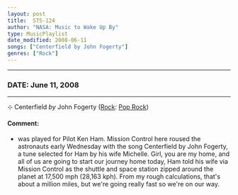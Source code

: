 ```yaml
---
layout: post
title:  STS-124
author: "NASA: Music to Wake Up By"
type: MusicPlaylist
date_modified: 2008-06-11
songs: ["Centerfield by John Fogerty"]
genres: ["Rock"]
---
```


----
### DATE: June 11, 2008
----
⊹ Centerfield *by* John Fogerty ([Rock](https://www.discogs.com/genre/Rock): [Pop Rock](https://www.discogs.com/style/Pop%20Rock)) <a target="blank_" href="https://www.discogs.com/John-Fogerty-Centerfield/master/70753">
    <i class="fas fa-compact-disc"
       title="Discogs entry for this song"
       alt="Discogs entry for this song"
       style="font-size: 1.1em;"></i></a>
    

#### Comment:
* was played for Pilot Ken Ham. Mission Control here roused the astronauts early Wednesday with the song Centerfield by John Fogerty, a tune selected for Ham by his wife Michelle. Girl, you are my home, and all of us are going to start our journey home today, Ham told his wife via Mission Control as the shuttle and space station zipped around the planet at 17,500 mph (28,163 kph). From my rough calculations, that's about a million miles, but we're going really fast so we're on our way.



<br/>
<center>
	<a target="_blank"
	   href="https://twitter.com/intent/tweet?hashtags=Space,NASA,Playlist,NASAWakeupCalls,SpaceProgram&text=🚀 {{ page.author}}, '{{ page.songs.first }}' {{ page.title }}, {{ page.date | date: '%B %d, %Y' }}, {{ site.url }}{{ page.url }}&via=nasawakeupcalls"><i class="fab fa-twitter" title="Tweet this page" alt="Tweet this page" style="font-size: 1.3em;"></i></a>
	&nbsp; 	<i class="fas fa-user-astronaut" style="font-size: 1.5em;"></i> &nbsp;
    <a id="custom_amazon_link"
       type="amzn" search="#"
       category="popular music">
    <i class="fab fa-amazon" style="font-size: 1.3em;"></i></a>
</center>

<!-- Randomly resolve an individual entry from a song array -->
<script src="/assets/javascript/seedrandom.min.js"></script>
<script>
  var wake_me_up = ["Centerfield by John Fogerty"];
  var prng = new Math.seedrandom();
  function randomSong() {
    song = wake_me_up[Math.floor(Math.random() * wake_me_up.length)];
    var amazon_link = document.getElementById("custom_amazon_link");
    amazon_link.setAttribute("search", song);
  }
  window.onload = randomSong();
</script>
